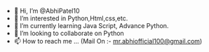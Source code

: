 - 👋 Hi, I’m @AbhiPatel10
- 👀 I’m interested in Python,Html,css,etc.
- 🌱 I’m currently learning Java Script, Advance Python.
- 💞️ I’m looking to collaborate on Python
- 📫 How to reach me ... (Mail On :- mr.abhiofficial100@gmail.com)

<!---
AbhiPatel10/AbhiPatel10 is a ✨ special ✨ repository because its `README.md` (this file) appears on your GitHub profile.
You can click the Preview link to take a look at your changes.
--->
